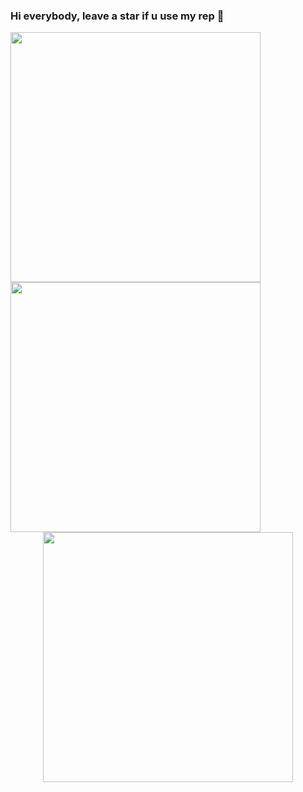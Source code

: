 ### Hi everybody, leave a star if u use my rep 👋


<center>
      <div>
           <td><img width="400px" align="left" src="https://github-readme-stats.vercel.app/api?username=amunra2&theme=jolly&show_icons=true&hide_border=true&count_private=true&layout=compact" /> </td>
           <td><img width="400px" align="left" src="https://github-readme-stats.vercel.app/api/top-langs/?username=amunra2&theme=jolly&count_private=true&hide=html&layout=compact" /> </td>
            <td><img width="400px" align="middle" src="https://github-readme-stats.vercel.app/api/wakatime?username=amunra2&theme=jolly&count_private=true&hide=html&layout=compact" /> </td>
      </div>
</center>


<!--
**amunra2/amunra2** is a ✨ _special_ ✨ repository because its `README.md` (this file) appears on your GitHub profile.

Here are some ideas to get you started:

- 🔭 I’m currently working on ...
- 🌱 I’m currently learning ...
- 👯 I’m looking to collaborate on ...
- 🤔 I’m looking for help with ...
- 💬 Ask me about ...
- 📫 How to reach me: ...
- 😄 Pronouns: ...
- ⚡ Fun fact: ...
-->
